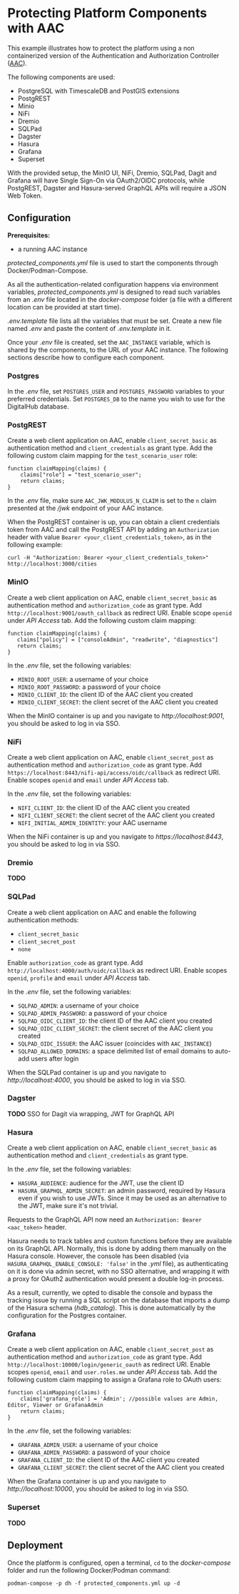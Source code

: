 # Protecting Platform Components with AAC

This example illustrates how to protect the platform using a non containerized version of the Authentication and Authorization Controller ([AAC](https://digitalhub.readthedocs.io/en/latest/docs/service/aac.html)).

The following components are used:

- PostgreSQL with TimescaleDB and PostGIS extensions
- PostgREST
- Minio
- NiFi
- Dremio
- SQLPad
- Dagster
- Hasura
- Grafana
- Superset

With the provided setup, the MinIO UI, NiFi, Dremio, SQLPad, Dagit and Grafana will have Single Sign-On via OAuth2/OIDC protocols, while PostgREST, Dagster and Hasura-served GraphQL APIs will require a JSON Web Token.

## Configuration

**Prerequisites:**

- a running AAC instance

*protected_components.yml* file is used to start the components through Docker/Podman-Compose.

As all the authentication-related configuration happens via environment variables, *protected_components.yml* is designed to read such variables from an *.env* file located in the *docker-compose* folder (a file with a different location can be provided at start time).

*.env.template* file lists all the variables that must be set. Create a new file named *.env* and paste the content of *.env.template* in it.

Once your *.env* file is created, set the `AAC_INSTANCE` variable, which is shared by the components, to the URL of your AAC instance. The following sections describe how to configure each component.

### Postgres

In the *.env* file, set `POSTGRES_USER` and `POSTGRES_PASSWORD` variables to your preferred credentials. Set `POSTGRES_DB` to the name you wish to use for the DigitalHub database.

### PostgREST

Create a web client application on AAC, enable `client_secret_basic` as authentication method and `client_credentials` as grant type. Add the following custom claim mapping for the `test_scenario_user` role:

```
function claimMapping(claims) {
    claims["role"] = "test_scenario_user";
    return claims;
}
```

In the *.env* file, make sure `AAC_JWK_MODULUS_N_CLAIM` is set to the `n` claim presented at the */jwk* endpoint of your AAC instance.

When the PostgREST container is up, you can obtain a client credentials token from AAC and call the PostgREST API by adding an `Authorization` header with value `Bearer <your_client_credentials_token>`, as in the following example:

```
curl -H "Authorization: Bearer <your_client_credentials_token>" http://localhost:3000/cities
```

### MinIO

Create a web client application on AAC, enable `client_secret_basic` as authentication method and `authorization_code` as grant type. Add `http://localhost:9001/oauth_callback` as redirect URI. Enable scope `openid` under *API Access* tab. Add the following custom claim mapping:

```
function claimMapping(claims) {
   claims["policy"] = ["consoleAdmin", "readwrite", "diagnostics"]
   return claims;
}
```

In the *.env* file, set the following variables:

- `MINIO_ROOT_USER`: a username of your choice
- `MINIO_ROOT_PASSWORD`: a password of your choice
- `MINIO_CLIENT_ID`: the client ID of the AAC client you created
- `MINIO_CLIENT_SECRET`: the client secret of the AAC client you created

When the MinIO container is up and you navigate to *http://localhost:9001*, you should be asked to log in via SSO.

### NiFi

Create a web client application on AAC, enable `client_secret_post` as authentication method and `authorization_code` as grant type. Add `https://localhost:8443/nifi-api/access/oidc/callback` as redirect URI. Enable scopes `openid` and `email` under *API Access* tab.

In the *.env* file, set the following variables:

- `NIFI_CLIENT_ID`: the client ID of the AAC client you created
- `NIFI_CLIENT_SECRET`: the client secret of the AAC client you created
- `NIFI_INITIAL_ADMIN_IDENTITY`: your AAC username

When the NiFi container is up and you navigate to *https://localhost:8443*, you should be asked to log in via SSO.

### Dremio

**TODO**

### SQLPad

Create a web client application on AAC and enable the following authentication methods:

- `client_secret_basic`
- `client_secret_post`
- `none`

Enable `authorization_code` as grant type. Add `http://localhost:4000/auth/oidc/callback` as redirect URI. Enable scopes `openid`, `profile` and `email` under *API Access* tab.

In the *.env* file, set the following variables:

- `SQLPAD_ADMIN`: a username of your choice
- `SQLPAD_ADMIN_PASSWORD`: a password of your choice
- `SQLPAD_OIDC_CLIENT_ID`: the client ID of the AAC client you created
- `SQLPAD_OIDC_CLIENT_SECRET`: the client secret of the AAC client you created
- `SQLPAD_OIDC_ISSUER`: the AAC issuer (coincides with `AAC_INSTANCE`)
- `SQLPAD_ALLOWED_DOMAINS`: a space delimited list of email domains to auto-add users after login

When the SQLPad container is up and you navigate to *http://localhost:4000*, you should be asked to log in via SSO.

### Dagster

**TODO** SSO for Dagit via wrapping, JWT for GraphQL API

### Hasura

Create a web client application on AAC, enable `client_secret_basic` as authentication method and `client_credentials` as grant type.

In the *.env* file, set the following variables:

- `HASURA_AUDIENCE`: audience for the JWT, use the client ID
- `HASURA_GRAPHQL_ADMIN_SECRET`: an admin password, required by Hasura even if you wish to use JWTs. Since it may be used as an alternative to the JWT, make sure it's not trivial.

Requests to the GraphQL API now need an `Authorization: Bearer <aac_token>` header.

Hasura needs to track tables and custom functions before they are available on its GraphQL API. Normally, this is done by adding them manually on the Hasura console. However, the console has been disabled (via `HASURA_GRAPHQL_ENABLE_CONSOLE: 'false'` in the *.yml* file), as authenticating on it is done via admin secret, with no SSO alternative, and wrapping it with a proxy for OAuth2 authentication would present a double log-in process.

As a result, currently, we opted to disable the console and bypass the tracking issue by running a SQL script on the database that imports a dump of the Hasura schema (*hdb_catalog*). This is done automatically by the configuration for the Postgres container.

### Grafana

Create a web client application on AAC, enable `client_secret_post` as authentication method and `authorization_code` as grant type. Add `http://localhost:10000/login/generic_oauth` as redirect URI. Enable scopes `openid`, `email` and `user.roles.me` under *API Access* tab. Add the following custom claim mapping to assign a Grafana role to OAuth users:

```
function claimMapping(claims) {
    claims['grafana_role'] = 'Admin'; //possible values are Admin, Editor, Viewer or GrafanaAdmin
    return claims;
}
```

In the *.env* file, set the following variables:

- `GRAFANA_ADMIN_USER`: a username of your choice
- `GRAFANA_ADMIN_PASSWORD`: a password of your choice
- `GRAFANA_CLIENT_ID`: the client ID of the AAC client you created
- `GRAFANA_CLIENT_SECRET`: the client secret of the AAC client you created

When the Grafana container is up and you navigate to *http://localhost:10000*, you should be asked to log in via SSO.

### Superset

**TODO**

## Deployment

Once the platform is configured, open a terminal, `cd` to the *docker-compose* folder and run the following Docker/Podman command:

```shell
podman-compose -p dh -f protected_components.yml up -d
```

